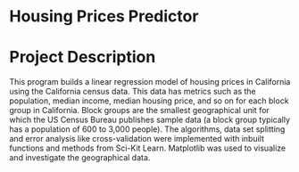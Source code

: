 # Housing Prices Predictor
# Project Description 
This program builds a linear regression model of housing prices in California using the California census data. This data has metrics such as the population, median income, median housing price, and so on for each block group in California. Block groups are the smallest geographical unit for which the US Census Bureau publishes sample data (a block group typically has a population of 600 to 3,000 people). The algorithms, data set splitting and error analysis like cross-validation were implemented with inbuilt functions and methods from Sci-Kit Learn. Matplotlib was used to visualize and investigate the geographical data.

